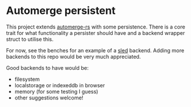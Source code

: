 # Automerge persistent

This project extends [automerge-rs](https://github.com/automerge/automerge-rs)
with some persistence. There is a core trait for what functionality a persister
should have and a backend wrapper struct to utilise this.

For now, see the benches for an example of a
[sled](https://github.com/spacejam/sled) backend. Adding more backends to this
repo would be very much appreciated.

Good backends to have would be:

- filesystem
- localstorage or indexeddb in browser
- memory (for some testing I guess)
- other suggestions welcome!
